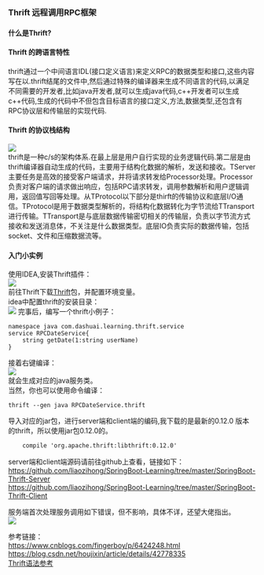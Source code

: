 ### Thrift 远程调用RPC框架
#### 什么是Thrift?
#### Thrift 的跨语言特性
thrift通过一个中间语言IDL(接口定义语言)来定义RPC的数据类型和接口,这些内容写在以.thrift结尾的文件中,然后通过特殊的编译器来生成不同语言的代码,以满足不同需要的开发者,比如java开发者,就可以生成java代码,c++开发者可以生成c++代码,生成的代码中不但包含目标语言的接口定义,方法,数据类型,还包含有RPC协议层和传输层的实现代码.  
#### Thrift 的协议栈结构
![](https://ws1.sinaimg.cn/large/006mOQRagy1g4k6m71xcwj30mo0hr0ub.jpg)  
thrift是一种c/s的架构体系.在最上层是用户自行实现的业务逻辑代码.第二层是由thrift编译器自动生成的代码，主要用于结构化数据的解析，发送和接收。TServer主要任务是高效的接受客户端请求，并将请求转发给Processor处理。Processor负责对客户端的请求做出响应，包括RPC请求转发，调用参数解析和用户逻辑调用，返回值写回等处理。从TProtocol以下部分是thirft的传输协议和底层I/O通信。TProtocol是用于数据类型解析的，将结构化数据转化为字节流给TTransport进行传输。TTransport是与底层数据传输密切相关的传输层，负责以字节流方式接收和发送消息体，不关注是什么数据类型。底层IO负责实际的数据传输，包括socket、文件和压缩数据流等。  

#### 入门小实例
使用IDEA,安装Thrift插件：  
![](https://ws1.sinaimg.cn/large/006mOQRagy1g4k6qj9kkyj30re01o0sl.jpg)  
前往Thrift下载[Thrift](http://thrift.apache.org/download )包，并配置环境变量。  
idea中配置thrift的安装目录：  
![](https://ws1.sinaimg.cn/large/006mOQRagy1g4k6siqe50j30lm06pmxl.jpg)
完事后，编写一个thrift小例子：  
```thrift
namespace java com.dashuai.learning.thrift.service
service RPCDateService{
    string getDate(1:string userName)
}
```
接着右键编译：  
![](https://ws1.sinaimg.cn/large/006mOQRagy1g4k6u8uf9ij30gd0iijtb.jpg)  
就会生成对应的java服务类。  
当然，你也可以使用命令编译：  
```thrift
thrift --gen java RPCDateService.thrift
```


导入对应的jar包，进行server端和client端的编码,我下载的是最新的0.12.0 版本的thrift，所以使用jar包0.12.0的。  
```txt
    compile 'org.apache.thrift:libthrift:0.12.0'
```
server端和client端源码请前往github上查看，链接如下：  
https://github.com/liaozihong/SpringBoot-Learning/tree/master/SpringBoot-Thrift-Server    
https://github.com/liaozihong/SpringBoot-Learning/tree/master/SpringBoot-Thrift-Client  

服务端首次处理服务调用如下错误，但不影响，具体不详，还望大佬指出。  
 ![](https://ws1.sinaimg.cn/large/006mOQRagy1g4k9tbqnnzj311c05mjse.jpg)

参考链接：  
https://www.cnblogs.com/fingerboy/p/6424248.html    
https://blog.csdn.net/houjixin/article/details/42778335   
[Thrift语法参考](https://www.cnblogs.com/yuananyun/p/5186430.html)  
